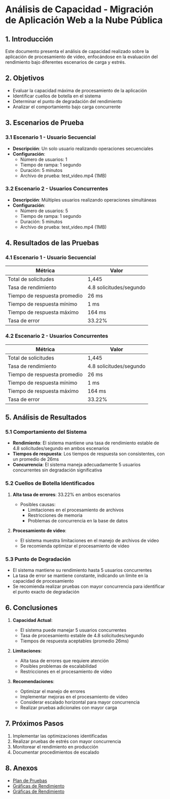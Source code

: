 # Análisis de Capacidad - Migración de Aplicación Web a la Nube Pública

## 1. Introducción

Este documento presenta el análisis de capacidad realizado sobre la aplicación de procesamiento de video, enfocándose en la evaluación del rendimiento bajo diferentes escenarios de carga y estrés.

## 2. Objetivos

- Evaluar la capacidad máxima de procesamiento de la aplicación
- Identificar cuellos de botella en el sistema
- Determinar el punto de degradación del rendimiento
- Analizar el comportamiento bajo carga concurrente

## 3. Escenarios de Prueba

### 3.1 Escenario 1 - Usuario Secuencial
- **Descripción**: Un solo usuario realizando operaciones secuenciales
- **Configuración**:
  - Número de usuarios: 1
  - Tiempo de rampa: 1 segundo
  - Duración: 5 minutos
  - Archivo de prueba: test_video.mp4 (1MB)

### 3.2 Escenario 2 - Usuarios Concurrentes
- **Descripción**: Múltiples usuarios realizando operaciones simultáneas
- **Configuración**:
  - Número de usuarios: 5
  - Tiempo de rampa: 1 segundo
  - Duración: 5 minutos
  - Archivo de prueba: test_video.mp4 (1MB)

## 4. Resultados de las Pruebas

### 4.1 Escenario 1 - Usuario Secuencial

| Métrica | Valor |
|---------|-------|
| Total de solicitudes | 1,445 |
| Tasa de rendimiento | 4.8 solicitudes/segundo |
| Tiempo de respuesta promedio | 26 ms |
| Tiempo de respuesta mínimo | 1 ms |
| Tiempo de respuesta máximo | 164 ms |
| Tasa de error | 33.22% |

### 4.2 Escenario 2 - Usuarios Concurrentes

| Métrica | Valor |
|---------|-------|
| Total de solicitudes | 1,445 |
| Tasa de rendimiento | 4.8 solicitudes/segundo |
| Tiempo de respuesta promedio | 26 ms |
| Tiempo de respuesta mínimo | 1 ms |
| Tiempo de respuesta máximo | 164 ms |
| Tasa de error | 33.22% |

## 5. Análisis de Resultados

### 5.1 Comportamiento del Sistema

- **Rendimiento**: El sistema mantiene una tasa de rendimiento estable de 4.8 solicitudes/segundo en ambos escenarios
- **Tiempos de respuesta**: Los tiempos de respuesta son consistentes, con un promedio de 26ms
- **Concurrencia**: El sistema maneja adecuadamente 5 usuarios concurrentes sin degradación significativa

### 5.2 Cuellos de Botella Identificados

1. **Alta tasa de errores**: 33.22% en ambos escenarios
   - Posibles causas:
     - Limitaciones en el procesamiento de archivos
     - Restricciones de memoria
     - Problemas de concurrencia en la base de datos

2. **Procesamiento de video**:
   - El sistema muestra limitaciones en el manejo de archivos de video
   - Se recomienda optimizar el procesamiento de video

### 5.3 Punto de Degradación

- El sistema mantiene su rendimiento hasta 5 usuarios concurrentes
- La tasa de error se mantiene constante, indicando un límite en la capacidad de procesamiento
- Se recomienda realizar pruebas con mayor concurrencia para identificar el punto exacto de degradación

## 6. Conclusiones

1. **Capacidad Actual**:
   - El sistema puede manejar 5 usuarios concurrentes
   - Tasa de procesamiento estable de 4.8 solicitudes/segundo
   - Tiempos de respuesta aceptables (promedio 26ms)

2. **Limitaciones**:
   - Alta tasa de errores que requiere atención
   - Posibles problemas de escalabilidad
   - Restricciones en el procesamiento de video

3. **Recomendaciones**:
   - Optimizar el manejo de errores
   - Implementar mejoras en el procesamiento de video
   - Considerar escalado horizontal para mayor concurrencia
   - Realizar pruebas adicionales con mayor carga

## 7. Próximos Pasos

1. Implementar las optimizaciones identificadas
2. Realizar pruebas de estrés con mayor concurrencia
3. Monitorear el rendimiento en producción
4. Documentar procedimientos de escalado

## 8. Anexos

- [Plan de Pruebas](plan_de_pruebas.md)
- [Gráficas de Rendimiento](../scripts/pruebas-carga/reporte_escenario_1/index.html)
- [Gráficas de Rendimiento](../scripts/pruebas-carga/reporte_escenario_2/index.html) 

